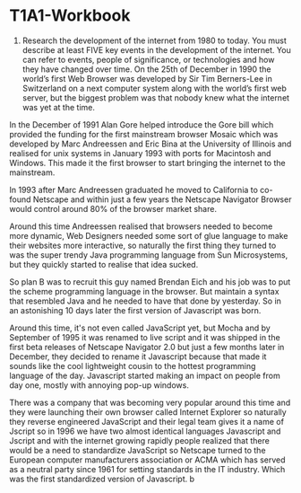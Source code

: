 # T1A1-Workbook
1. Research the development of the internet from 1980 to today. You must describe at least FIVE key events in the development of the internet. You can refer to events, people of significance, or technologies and how they have changed over time.
On the 25th of December in 1990 the world’s first Web Browser was developed by Sir Tim Berners-Lee in Switzerland on a next computer system along with the world’s first web server, but the biggest problem was that nobody knew what the internet was yet at the time. 

In the December of 1991 Alan Gore helped introduce the Gore bill which provided the funding for the first mainstream browser Mosaic which was developed by Marc Andreessen and Eric Bina at the University of Illinois and realised for unix systems in January 1993 with ports for Macintosh and Windows. This made it the first browser to start bringing the internet to the mainstream.

In 1993 after Marc Andreessen graduated he moved to California to co-found Netscape and within just a few years the Netscape Navigator Browser would control around 80% of the browser market share.

Around this time Andreessen realised that browsers needed to become more dynamic, Web Designers needed some sort of glue language to make their websites more interactive, so naturally the first thing they turned to was the super trendy Java programming language from Sun Microsystems, but they quickly started to realise that idea sucked.

So plan B was to recruit this guy named Brendan Eich and his job was to put the scheme programming language in the browser. But maintain a syntax that resembled Java and he needed to have that done by yesterday. So in an astonishing 10 days later the first version of Javascript was born. 

Around this time, it's not even called JavaScript yet, but Mocha and by September of 1995 it was renamed to live script and it was shipped in the first beta releases of Netscape Navigator 2.0 but just a few months later in December, they decided to rename it Javascript because that made it sounds like the cool lightweight cousin to the hottest programming language of the day. Javascript started making an impact on people from day one,  mostly with annoying pop-up windows. 

There was a company that was becoming very popular around this time and they were launching their own browser called Internet Explorer so naturally they reverse engineered JavaScript and their legal team gives it a name of Jscript so in 1996 we have two almost identical languages Javascript and Jscript and with the internet growing rapidly people realized that there would be a need to standardize JavaScript so Netscape turned to the European computer manufacturers association or ACMA which has served as a neutral party since 1961 for setting standards in the IT industry. Which was the first standardized version of Javascript.
b
